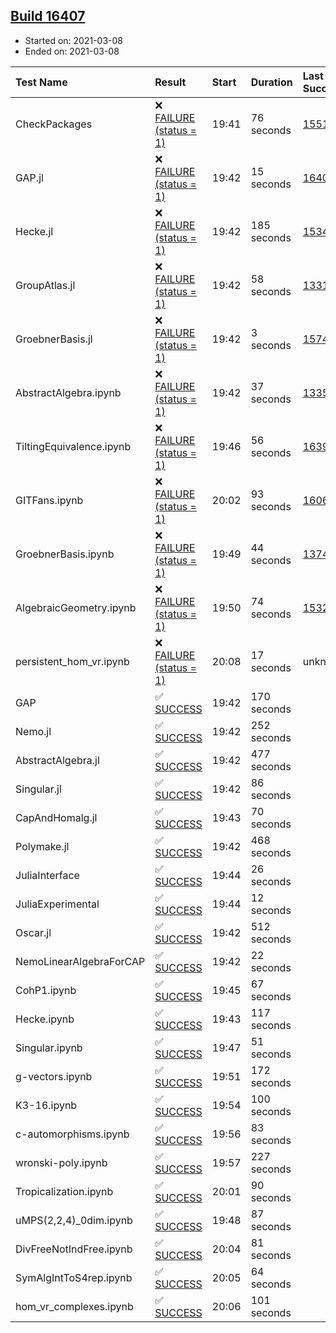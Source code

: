 ## [Build 16407](https://oscarci.mathematik.uni-kl.de/job/oscar/16407/)

* Started on: 2021-03-08
* Ended on: 2021-03-08

| Test Name    | Result | Start | Duration | Last Success | First Failure |
|:-------------|:-------|:------|:---------|:-------------|:--------------|
| CheckPackages | ❌ [FAILURE (status = 1)](https://oscarci.mathematik.uni-kl.de/job/oscar/16407/artifact/logs/build-16407/CheckPackages.log) | 19:41 | 76 seconds | [15514](https://oscarci.mathematik.uni-kl.de/job/oscar/15514/) | [15515](https://oscarci.mathematik.uni-kl.de/job/oscar/15515/) |
| GAP.jl | ❌ [FAILURE (status = 1)](https://oscarci.mathematik.uni-kl.de/job/oscar/16407/artifact/logs/build-16407/GAP.jl.log) | 19:42 | 15 seconds | [16406](https://oscarci.mathematik.uni-kl.de/job/oscar/16406/) | [16407](https://oscarci.mathematik.uni-kl.de/job/oscar/16407/) |
| Hecke.jl | ❌ [FAILURE (status = 1)](https://oscarci.mathematik.uni-kl.de/job/oscar/16407/artifact/logs/build-16407/Hecke.jl.log) | 19:42 | 185 seconds | [15344](https://oscarci.mathematik.uni-kl.de/job/oscar/15344/) | [15348](https://oscarci.mathematik.uni-kl.de/job/oscar/15348/) |
| GroupAtlas.jl | ❌ [FAILURE (status = 1)](https://oscarci.mathematik.uni-kl.de/job/oscar/16407/artifact/logs/build-16407/GroupAtlas.jl.log) | 19:42 | 58 seconds | [13311](https://oscarci.mathematik.uni-kl.de/job/oscar/13311/) | [13312](https://oscarci.mathematik.uni-kl.de/job/oscar/13312/) |
| GroebnerBasis.jl | ❌ [FAILURE (status = 1)](https://oscarci.mathematik.uni-kl.de/job/oscar/16407/artifact/logs/build-16407/GroebnerBasis.jl.log) | 19:42 | 3 seconds | [15745](https://oscarci.mathematik.uni-kl.de/job/oscar/15745/) | [15746](https://oscarci.mathematik.uni-kl.de/job/oscar/15746/) |
| AbstractAlgebra.ipynb | ❌ [FAILURE (status = 1)](https://oscarci.mathematik.uni-kl.de/job/oscar/16407/artifact/logs/build-16407/AbstractAlgebra.ipynb.log) | 19:42 | 37 seconds | [13355](https://oscarci.mathematik.uni-kl.de/job/oscar/13355/) | [13356](https://oscarci.mathematik.uni-kl.de/job/oscar/13356/) |
| TiltingEquivalence.ipynb | ❌ [FAILURE (status = 1)](https://oscarci.mathematik.uni-kl.de/job/oscar/16407/artifact/logs/build-16407/TiltingEquivalence.ipynb.log) | 19:46 | 56 seconds | [16394](https://oscarci.mathematik.uni-kl.de/job/oscar/16394/) | [16395](https://oscarci.mathematik.uni-kl.de/job/oscar/16395/) |
| GITFans.ipynb | ❌ [FAILURE (status = 1)](https://oscarci.mathematik.uni-kl.de/job/oscar/16407/artifact/logs/build-16407/GITFans.ipynb.log) | 20:02 | 93 seconds | [16068](https://oscarci.mathematik.uni-kl.de/job/oscar/16068/) | [16069](https://oscarci.mathematik.uni-kl.de/job/oscar/16069/) |
| GroebnerBasis.ipynb | ❌ [FAILURE (status = 1)](https://oscarci.mathematik.uni-kl.de/job/oscar/16407/artifact/logs/build-16407/GroebnerBasis.ipynb.log) | 19:49 | 44 seconds | [13748](https://oscarci.mathematik.uni-kl.de/job/oscar/13748/) | [13749](https://oscarci.mathematik.uni-kl.de/job/oscar/13749/) |
| AlgebraicGeometry.ipynb | ❌ [FAILURE (status = 1)](https://oscarci.mathematik.uni-kl.de/job/oscar/16407/artifact/logs/build-16407/AlgebraicGeometry.ipynb.log) | 19:50 | 74 seconds | [15322](https://oscarci.mathematik.uni-kl.de/job/oscar/15322/) | [15323](https://oscarci.mathematik.uni-kl.de/job/oscar/15323/) |
| persistent_hom_vr.ipynb | ❌ [FAILURE (status = 1)](https://oscarci.mathematik.uni-kl.de/job/oscar/16407/artifact/logs/build-16407/persistent_hom_vr.ipynb.log) | 20:08 | 17 seconds | unknown | unknown |
| GAP | ✅ [SUCCESS](https://oscarci.mathematik.uni-kl.de/job/oscar/16407/artifact/logs/build-16407/GAP.log) | 19:42 | 170 seconds |  |  |
| Nemo.jl | ✅ [SUCCESS](https://oscarci.mathematik.uni-kl.de/job/oscar/16407/artifact/logs/build-16407/Nemo.jl.log) | 19:42 | 252 seconds |  |  |
| AbstractAlgebra.jl | ✅ [SUCCESS](https://oscarci.mathematik.uni-kl.de/job/oscar/16407/artifact/logs/build-16407/AbstractAlgebra.jl.log) | 19:42 | 477 seconds |  |  |
| Singular.jl | ✅ [SUCCESS](https://oscarci.mathematik.uni-kl.de/job/oscar/16407/artifact/logs/build-16407/Singular.jl.log) | 19:42 | 86 seconds |  |  |
| CapAndHomalg.jl | ✅ [SUCCESS](https://oscarci.mathematik.uni-kl.de/job/oscar/16407/artifact/logs/build-16407/CapAndHomalg.jl.log) | 19:43 | 70 seconds |  |  |
| Polymake.jl | ✅ [SUCCESS](https://oscarci.mathematik.uni-kl.de/job/oscar/16407/artifact/logs/build-16407/Polymake.jl.log) | 19:42 | 468 seconds |  |  |
| JuliaInterface | ✅ [SUCCESS](https://oscarci.mathematik.uni-kl.de/job/oscar/16407/artifact/logs/build-16407/JuliaInterface.log) | 19:44 | 26 seconds |  |  |
| JuliaExperimental | ✅ [SUCCESS](https://oscarci.mathematik.uni-kl.de/job/oscar/16407/artifact/logs/build-16407/JuliaExperimental.log) | 19:44 | 12 seconds |  |  |
| Oscar.jl | ✅ [SUCCESS](https://oscarci.mathematik.uni-kl.de/job/oscar/16407/artifact/logs/build-16407/Oscar.jl.log) | 19:42 | 512 seconds |  |  |
| NemoLinearAlgebraForCAP | ✅ [SUCCESS](https://oscarci.mathematik.uni-kl.de/job/oscar/16407/artifact/logs/build-16407/NemoLinearAlgebraForCAP.log) | 19:42 | 22 seconds |  |  |
| CohP1.ipynb | ✅ [SUCCESS](https://oscarci.mathematik.uni-kl.de/job/oscar/16407/artifact/logs/build-16407/CohP1.ipynb.log) | 19:45 | 67 seconds |  |  |
| Hecke.ipynb | ✅ [SUCCESS](https://oscarci.mathematik.uni-kl.de/job/oscar/16407/artifact/logs/build-16407/Hecke.ipynb.log) | 19:43 | 117 seconds |  |  |
| Singular.ipynb | ✅ [SUCCESS](https://oscarci.mathematik.uni-kl.de/job/oscar/16407/artifact/logs/build-16407/Singular.ipynb.log) | 19:47 | 51 seconds |  |  |
| g-vectors.ipynb | ✅ [SUCCESS](https://oscarci.mathematik.uni-kl.de/job/oscar/16407/artifact/logs/build-16407/g-vectors.ipynb.log) | 19:51 | 172 seconds |  |  |
| K3-16.ipynb | ✅ [SUCCESS](https://oscarci.mathematik.uni-kl.de/job/oscar/16407/artifact/logs/build-16407/K3-16.ipynb.log) | 19:54 | 100 seconds |  |  |
| c-automorphisms.ipynb | ✅ [SUCCESS](https://oscarci.mathematik.uni-kl.de/job/oscar/16407/artifact/logs/build-16407/c-automorphisms.ipynb.log) | 19:56 | 83 seconds |  |  |
| wronski-poly.ipynb | ✅ [SUCCESS](https://oscarci.mathematik.uni-kl.de/job/oscar/16407/artifact/logs/build-16407/wronski-poly.ipynb.log) | 19:57 | 227 seconds |  |  |
| Tropicalization.ipynb | ✅ [SUCCESS](https://oscarci.mathematik.uni-kl.de/job/oscar/16407/artifact/logs/build-16407/Tropicalization.ipynb.log) | 20:01 | 90 seconds |  |  |
| uMPS(2,2,4)_0dim.ipynb | ✅ [SUCCESS](https://oscarci.mathematik.uni-kl.de/job/oscar/16407/artifact/logs/build-16407/uMPS-2-2-4-_0dim.ipynb.log) | 19:48 | 87 seconds |  |  |
| DivFreeNotIndFree.ipynb | ✅ [SUCCESS](https://oscarci.mathematik.uni-kl.de/job/oscar/16407/artifact/logs/build-16407/DivFreeNotIndFree.ipynb.log) | 20:04 | 81 seconds |  |  |
| SymAlgIntToS4rep.ipynb | ✅ [SUCCESS](https://oscarci.mathematik.uni-kl.de/job/oscar/16407/artifact/logs/build-16407/SymAlgIntToS4rep.ipynb.log) | 20:05 | 64 seconds |  |  |
| hom_vr_complexes.ipynb | ✅ [SUCCESS](https://oscarci.mathematik.uni-kl.de/job/oscar/16407/artifact/logs/build-16407/hom_vr_complexes.ipynb.log) | 20:06 | 101 seconds |  |  |
